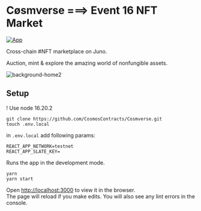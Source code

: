 # Cøsmverse ===> Event 16 NFT Market
[![App](https://github.com/CosmosContracts/Cosmverse/actions/workflows/react.yml/badge.svg)](https://github.com/CosmosContracts/Cosmverse/actions/workflows/react.yml)

Cross-chain #NFT marketplace on 
Juno.

Auction, mint & explore the amazing world of nonfungible assets. 





![background-home2](https://github.com/jaredrsommer/cosmverse/assets/51533784/81c2c19e-0e7c-417b-a616-4eb55ffd75c2)





## Setup
! Use node 16.20.2
```
git clone https://github.com/CosmosContracts/Cosmverse.git
touch .env.local
```

in `.env.local` add following params:
```
REACT_APP_NETWORK=testnet
REACT_APP_SLATE_KEY=
```

Runs the app in the development mode.
```
yarn
yarn start
```

Open [http://localhost:3000](http://localhost:3000) to view it in the browser.     
The page will reload if you make edits. You will also see any lint errors in the console.

